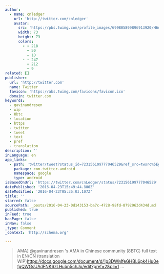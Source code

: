 ```yaml
---
author:
  - name: cnledger
    url: 'http://twitter.com/cnledger'
    avatar:
      src: 'https://pbs.twimg.com/profile_images/699805899896913920/H6u5B885_bigger.png'
      width: 73
      height: 73
      colors:
        - - 218
          - 50
          - 18
        - - 247
          - 212
          - 9
related: []
publisher:
  url: 'http://twitter.com'
  name: Twitter
  favicon: 'https://abs.twimg.com/favicons/favicon.ico'
  domain: twitter.com
keywords:
  - gavinandresen
  - wip
  - 8btc
  - location
  - https
  - twitter
  - tweet
  - text
  - pref
  - translation
description: ''
inLanguage: en
app_links:
  - path: 'twitter/tweet?status_id=723156199777046529&ref_src=twsrc%5Egoogle%7Ctwcamp%5Eandroidseo%7Ctwgr%5Estatus%7Ctwterm%5E723156199777046529'
    package: com.twitter.android
    namespace: google
    type: android
isBasedOnUrl: 'https://twitter.com/cnLedger/status/723156199777046529'
datePublished: '2016-04-23T15:49:44.800Z'
dateModified: '2016-04-23T05:35:03.107Z'
title: ''
starred: false
sourcePath: _posts/2016-04-23-0d143153-ba7c-4728-98fd-8792963d434d.md
published: true
inFeed: true
hasPage: false
inNav: false
_type: Comment
_context: 'http://schema.org'

---
```

> AMA\] @gavinandresen 's AMA in Chinese community (8BTC) full text in EN/CN (translation WIP)https://docs.google.com/document/d/1p3DWMfeGHBL6pk4Hu0efgQWGsUAdFNK6zLHubn5chJo/edit?pref=2&pli=1 ...